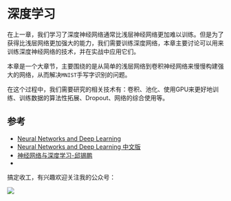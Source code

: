 # 深度学习

在上⼀章，我们学习了深度神经⽹络通常⽐浅层神经⽹络更加难以训练。但是为了获得比浅层网络更加强大的能力，我们需要训练深度网络，本章主要讨论可以⽤来训练深度神经⽹络的技术，并在实战中应⽤它们。

本章是一个大章节，主要围绕的是从简单的浅层网络到卷积神经网络来慢慢构建强大的网络，从而解决`MNIST`手写字识别的问题。

在这个过程中，我们需要研究的相关技术有：卷积、池化、使用GPU来更好地训练、训练数据的算法性拓展、Dropout、网络的综合使用等。



## 参考

- [Neural Networks and Deep Learning](http://neuralnetworksanddeeplearning.com/index.html)
- [Neural Networks and Deep Learning 中文版](https://github.com/zhanggyb/nndl)
- [神经网络与深度学习-邱锡鹏](https://nndl.github.io/)
- 

搞定收工，有兴趣欢迎关注我的公众号：

![](https://raw.githubusercontent.com/howie6879/howie6879.github.io/img/pictures/howie_wechat.png)